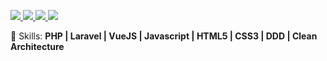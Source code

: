 <p align="left">
  <a href="mailto:pauloggjoao@gmail.com" target="_blank" alt="Instagram">
     <img src="https://img.shields.io/badge/Gmail-d14836?style=flat-square&logo=Gmail&logoColor=white&link=pauloggjoao@gmail.com"/>
  </a>
  <a href="https://www.linkedin.com/in/pjohn13/" target="_blank" alt="Linkedin">
  <img src="https://img.shields.io/badge/-Linkedin-0e76a8?style=flat-square&logo=Linkedin&logoColor=white&link=LINK-DO-SEU-LINKEDIN" />
  </a>
  <a href="https://www.instagram.com/pjohn13_/" target="_blank" alt="Instagram">
  <img src="https://img.shields.io/badge/-Instagram-DF0174?style=flat-square&labelColor=DF0174&logo=instagram&logoColor=white&link=LINK-DO-SEU-INSTAGRAM"/>
  </a>
  <a href="https://www.facebook.com/pjohn13a" target="_blank" alt="Facebook">
  <img src="https://img.shields.io/badge/-Facebook-3b5998?style=flat-square&labelColor=3b5998&logo=facebook&logoColor=white&link=LINK-DO-SEU-FACEBOOK"/>
  </a>
</p>  

<p align="left">
  🦄 Skills: <strong>PHP | Laravel | VueJS | Javascript | HTML5 | CSS3 | DDD | Clean Architecture</strong>
</p>
